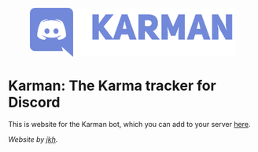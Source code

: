 <p align="center">
  <img src="assets/logopurple.png" height="100px"/>
</p>

# Karman: The Karma tracker for Discord

This is website for the Karman bot, which you can add to your server [here](https://discordapp.com/api/oauth2/authorize?client_id=305486631857684492&scope=bot&permissions=67111936).

*Website by [jkh](https://github.com/jkhco).*
